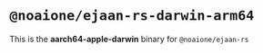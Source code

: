 # `@noaione/ejaan-rs-darwin-arm64`

This is the **aarch64-apple-darwin** binary for `@noaione/ejaan-rs`
